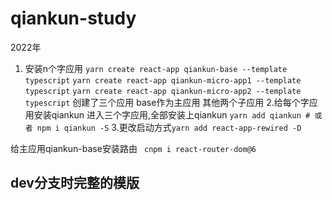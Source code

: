 # qiankun-study 
2022年
1. 安装n个字应用
`yarn create react-app qiankun-base --template typescript`
`yarn create react-app qiankun-micro-app1 --template typescript`
`yarn create react-app qiankun-micro-app2 --template typescript`
创建了三个应用  base作为主应用  其他两个子应用
2.给每个字应用安装qiankun
进入三个字应用,全部安装上qiankun `yarn add qiankun # 或者 npm i qiankun -S`
3.更改启动方式`yarn add react-app-rewired -D`

给主应用qiankun-base安装路由
``` cnpm i react-router-dom@6```
## dev分支时完整的模版

   

